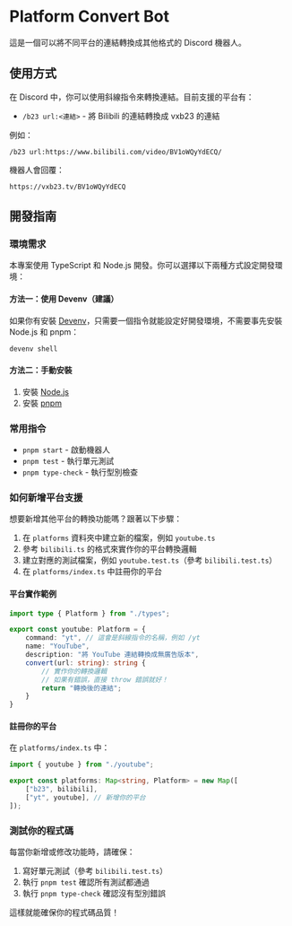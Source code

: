 # Platform Convert Bot

這是一個可以將不同平台的連結轉換成其他格式的 Discord 機器人。

## 使用方式

在 Discord 中，你可以使用斜線指令來轉換連結。目前支援的平台有：

- `/b23 url:<連結>` - 將 Bilibili 的連結轉換成 vxb23 的連結

例如：

```
/b23 url:https://www.bilibili.com/video/BV1oWQyYdECQ/
```

機器人會回覆：

```
https://vxb23.tv/BV1oWQyYdECQ
```

## 開發指南

### 環境需求

本專案使用 TypeScript 和 Node.js 開發。你可以選擇以下兩種方式設定開發環境：

#### 方法一：使用 Devenv（建議）

如果你有安裝 [Devenv](https://devenv.sh/)，只需要一個指令就能設定好開發環境，不需要事先安裝 Node.js 和 pnpm：

```bash
devenv shell
```

#### 方法二：手動安裝

1. 安裝 [Node.js](https://nodejs.org/)
2. 安裝 [pnpm](https://pnpm.io/)

### 常用指令

- `pnpm start` - 啟動機器人
- `pnpm test` - 執行單元測試
- `pnpm type-check` - 執行型別檢查

### 如何新增平台支援

想要新增其他平台的轉換功能嗎？跟著以下步驟：

1. 在 `platforms` 資料夾中建立新的檔案，例如 `youtube.ts`
2. 參考 `bilibili.ts` 的格式來實作你的平台轉換邏輯
3. 建立對應的測試檔案，例如 `youtube.test.ts`（參考 `bilibili.test.ts`）
4. 在 `platforms/index.ts` 中註冊你的平台

#### 平台實作範例

```typescript
import type { Platform } from "./types";

export const youtube: Platform = {
    command: "yt", // 這會是斜線指令的名稱，例如 /yt
    name: "YouTube",
    description: "將 YouTube 連結轉換成無廣告版本",
    convert(url: string): string {
        // 實作你的轉換邏輯
        // 如果有錯誤，直接 throw 錯誤就好！
        return "轉換後的連結";
    }
}
```

#### 註冊你的平台

在 `platforms/index.ts` 中：

```typescript
import { youtube } from "./youtube";

export const platforms: Map<string, Platform> = new Map([
    ["b23", bilibili],
    ["yt", youtube], // 新增你的平台
]);
```

### 測試你的程式碼

每當你新增或修改功能時，請確保：

1. 寫好單元測試（參考 `bilibili.test.ts`）
2. 執行 `pnpm test` 確認所有測試都通過
3. 執行 `pnpm type-check` 確認沒有型別錯誤

這樣就能確保你的程式碼品質！
